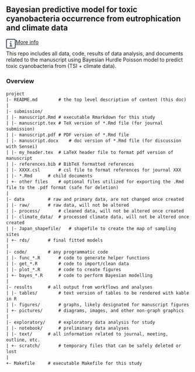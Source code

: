 
## Bayesian predictive model for toxic cyanobacteria occurrence from eutrophication and climate data

<img align="left" alt="info" width="26px" src="https://github.com/le-huynh/lehuynh.rbind.io/blob/main/static/img/loglo_info.png?raw=true" /> [More info](https://lehuynh.rbind.io/project/proj_cyano/)  


This repo includes all data, code, results of data analysis, and documents related to the manuscript using Bayesian Hurdle Poisson model to predict toxic cyanobacteria from (TSI + climate data). 

### Overview

	project
	|- README.md		# the top level description of content (this doc)
	|
	|- submission/
	| |- manuscript.Rmd	# executable Rmarkdown for this study
	| |- manuscript.tex	# TeX version of *.Rmd file (for journal submission)
	| |- manuscript.pdf	# PDF version of *.Rmd file
	| |- manuscript.docx	# doc version of *.Rmd file (for discussion with Sensei)
	| |- my_header.tex	# LaTeX header file to format pdf version of manuscript
	| |- references.bib	# BibTeX formatted references
	| |- XXXX.csl		# csl file to format references for journal XXX
	| |- *.Rmd		# child documents
	| +- other files	# optional files utilized for exporting the .Rmd file to the .pdf format (safe for deletion)
	|
	|- data			# raw and primary data, are not changed once created
	| |- raw/		# raw data, will not be altered
	| |- process/		# cleaned data, will not be altered once created
	| |- climate_data/	# processed climate data, will not be altered once created
	| |- Japan_shapefile/	# shapefile to create the map of sampling sites
	| +- rds/		# final fitted models 
	|
	|- code/		# any programmatic code
	| |- func_*.R 		# code to generate helper functions
	| |- get_*.R 		# code to import/clean data
	| |- plot_*.R		# code to create figures
	| +- bayes_*.R		# code to perform Bayesian modelling
	|
	|- results		# all output from workflows and analyses
	| |- tables/		# text version of tables to be rendered with kable in R
	| |- figures/		# graphs, likely designated for manuscript figures
	| +- pictures/		# diagrams, images, and other non-graph graphics
	|
	|- exploratory/		# exploratory data analysis for study
	| |- notebook/		# preliminary data analyses
	| |- text/		# all information related to journal, meeting, outline, etc.
	| +- scratch/		# temporary files that can be safely deleted or lost
	|
	+- Makefile		# executable Makefile for this study
  
  

